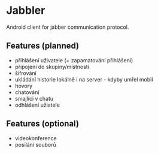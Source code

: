 # Jabbler
Android client for jabber communication protocol.

## Features (planned)
* přihlášení uživatele (+ zapamatování přihlášení)
* připojení do skupiny/místnosti
* šifrování
* ukládání historie lokálně i na server - kdyby umřel mobil
* hovory
* chatování
* smajlíci v chatu
* odhlášení užiatele

## Features (optional)
* videokonference
* posílání souborů